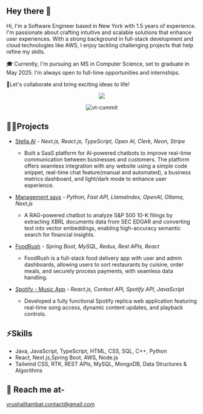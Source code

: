 ## Hey there 👋
 Hi, I'm a Software Engineer based in New York with 1.5 years of experience. I'm passionate about crafting intuitive and scalable solutions that enhance user experiences. With a strong background in full-stack development and cloud technologies like AWS, I enjoy tackling challenging projects that help refine my skills.

🎓 Currently, I'm pursuing an MS in Computer Science, set to graduate in May 2025. I'm always open to full-time opportunities and internships.

🌟Let's collaborate and bring exciting ideas to life!

<div align="center">
  <p><img src="https://github-profile-trophy.vercel.app/?username=vt-commit&column=2" /></p>
  <p><img src="https://kt-git-init-stats.vercel.app?user=vt-commit&hide_longest_streak=true&mode=weekly" alt="vt-commit" />  </p>  
</div>

## 👩‍💻Projects

- [Stella AI](https://stella.vrushalitambat.com/) - *Next.js, React.js, TypeScript, Open AI, Clerk, Neon, Stripe*
  - Built a SaaS platform for AI-powered chatbots to improve real-time communication between businesses and customers. The platform offers seamless integration with any website using a simple code snippet,  real-time chat feature(manual and automated), a business metrics dashboard, and light/dark mode to enhance user experience.
    
- [Management says](https://management-says.vrushalitambat.com/) - *Python, Fast API, LlamaIndex, OpenAI, Ollama, Next.js*
  - A RAG-powered chatbot to analyze S&P 500 10-K filings by extracting XBRL documents data from SEC EDGAR and
converting text into vector embeddings, enabling high-accuracy semantic search for financial insights.

- [FoodRush](https://foodrush.vrushalitambat.com/) - *Spring Boot, MySQL, Redux, Rest APIs, React*
  - FoodRush is a full-stack food delivery app with user and admin dashboards, allowing users to sort restaurants by cuisine, order meals, and securely process payments, with seamless data handling.
    
- [Spotify - Music App](https://spotify-app-eta.vercel.app/) - *React.js, Context API, Spotify API, JavaScript*
  - Developed a fully functional Spotify replica web application featuring real-time song access, dynamic content updates, and playback controls.

## ⚡Skills
- Java, JavaScript, TypeScript, HTML, CSS, SQL, C++, Python
- React, Next.js,Spring Boot, AWS, Node.js
- Tailwind CSS, RTK, REST APIs, MySQL, MongoDB, Data Structures & Algorithms

## 📩 Reach me at-
vrushalitambat.contact@gmail.com

<!--
**vt-commit/vt-commit** is a ✨ _special_ ✨ repository because its `README.md` (this file) appears on your GitHub profile.

Here are some ideas to get you started:

- 🔭 I’m currently working on ...
- 🌱 I’m currently learning ...
- 👯 I’m looking to collaborate on ...
- 🤔 I’m looking for help with ...
- 💬 Ask me about ...
- 📫 How to reach me: ...
- 😄 Pronouns: ...
- ⚡ Fun fact: ...
-->
